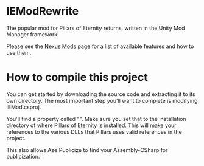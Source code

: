 # IEModRewrite
The popular mod for Pillars of Eternity returns, written in the Unity Mod Manager framework! 

Please see the [Nexus Mods](https://www.nexusmods.com/pillarsofeternity/mods/347) page for a list of available features and how to use them.


# How to compile this project
You can get started by downloading the source code and extracting it to its own directory.  The most important step you'll want to complete is modifying IEMod.csproj.

You'll find a property called "<PoEDir>".  Make sure you set that to the installation directory of where Pillars of Eternity is installed.  This will make your references to the various DLLs that Pillars uses valid references in the project.

This also allows Aze.Publicize to find your Assembly-CSharp for publicization.  
